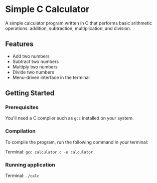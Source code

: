# Simple C Calculator

A simple calculator program written in C that performs basic arithmetic operations: addition, subtraction, multiplication, and division.

## Features

- Add two numbers
- Subtract two numbers
- Multiply two numbers
- Divide two numbers
- Menu-driven interface in the terminal

## Getting Started

### Prerequisites

You'll need a C compiler such as `gcc` installed on your system.

### Compilation

To compile the program, run the following command in your terminal:

Terminal:
`gcc calculator.c -o calculator`

### Running application

Terminal:
`./calc`
